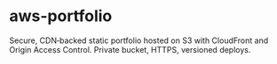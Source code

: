 # aws-portfolio
Secure, CDN‑backed static portfolio hosted on S3 with CloudFront and Origin Access Control. Private bucket, HTTPS, versioned deploys.
